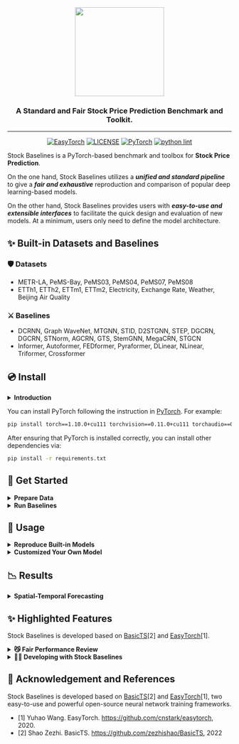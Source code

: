 <div align="center">
  <img src="assets/basicts_logo.png" height=200>
  <!-- <h1><b> BasicTS </b></h1> -->
  <!-- <h2><b> BasicTS </b></h2> -->
  <h3><b> A Standard and Fair Stock Price Prediction Benchmark and Toolkit. </b></h3>
</div>

---

<div align="center">

[![EasyTorch](https://img.shields.io/badge/Developing%20with-EasyTorch-2077ff.svg)](https://github.com/cnstark/easytorch)
[![LICENSE](https://img.shields.io/github/license/zezhishao/BasicTS.svg)](https://github.com/zezhishao/BasicTS/blob/master/LICENSE)
[![PyTorch](https://img.shields.io/badge/PyTorch-1.10.0-orange)](https://pytorch.org/)
[![python lint](https://github.com/zezhishao/BasicTS/actions/workflows/pylint.yml/badge.svg)](https://github.com/zezhishao/BasicTS/blob/master/.github/workflows/pylint.yml)

</div>

Stock Baselines is a PyTorch-based benchmark and toolbox for **Stock Price Prediction**.

On the one hand, Stock Baselines utilizes a ***unified and standard pipeline*** to give a ***fair and exhaustive*** reproduction and comparison of popular deep learning-based models. 

On the other hand, Stock Baselines provides users with ***easy-to-use and extensible interfaces*** to facilitate the quick design and evaluation of new models. At a minimum, users only need to define the model architecture.

## ✨ Built-in Datasets and Baselines

### 🛡 Datasets

- METR-LA, PeMS-Bay, PeMS03, PeMS04, PeMS07, PeMS08
- ETTh1, ETTh2, ETTm1, ETTm2, Electricity, Exchange Rate, Weather, Beijing Air Quality

### ⚔️ Baselines

- DCRNN, Graph WaveNet, MTGNN, STID, D2STGNN, STEP, DGCRN, DGCRN, STNorm, AGCRN, GTS, StemGNN, MegaCRN, STGCN
- Informer, Autoformer, FEDformer, Pyraformer, DLinear, NLinear, Triformer, Crossformer

## 💿 Install

<details>
  <summary><b>Introduction</b></summary>

### OS

We recommend using stock-baselines on Linux systems (*e.g.* Ubuntu and CentOS). 
Other systems (*e.g.*, Windows and macOS) have not been tested.

### Python

Python >= 3.6 (recommended >= 3.9).

[Miniconda](https://docs.conda.io/en/latest/miniconda.html) or [Anaconda](https://www.anaconda.com/) are recommended to create a virtual python environment.

### Other Dependencies

BasicTS is built based on PyTorch and [EasyTorch](https://github.com/cnstark/easytorch).

### Warning

BasicTS is built on PyTorch 1.9.1 or 1.10.0, while other versions have not been tested.

</details>

You can install PyTorch following the instruction in [PyTorch](https://pytorch.org/get-started/locally/). For example:

```bash
pip install torch==1.10.0+cu111 torchvision==0.11.0+cu111 torchaudio==0.10.0 -f https://download.pytorch.org/whl/torch_stable.html
```

After ensuring that PyTorch is installed correctly, you can install other dependencies via:

```bash
pip install -r requirements.txt
```

## 🎯 Get Started

<details>
  <summary><b>Prepare Data</b></summary>

- **Clone Stock Baselines**

    ```bash
    cd /path/to/your/project
    git clone https://github.com/Waterkin/stock-baselines.git
    ```

- **Download Raw Data**

    You can download all the raw datasets at [Google Drive](https://drive.google.com/drive/folders/14EJVODCU48fGK0FkyeVom_9lETh80Yjp) or [Baidu Yun](https://pan.baidu.com/s/10gOPtlC9M4BEjx89VD1Vbw)(password: 6v0a), and unzip them to `datasets/raw_data/`.

- **Pre-process Data**

    ```bash
    cd /path/to/your/project
    python scripts/data_preparation/${DATASET_NAME}/generate_training_data.py
    ```

    Replace `${DATASET_NAME}` with one of `METR-LA`, `PEMS-BAY`, `PEMS03`, `PEMS04`, `PEMS07`, `PEMS08`, or any other supported dataset. The processed data will be placed in `datasets/${DATASET_NAME}`.

    Or you can pre-process all datasets by.

    ```bash
    cd /path/to/your/project
    bash scripts/data_preparation/all.sh
    ```

</details>

<details>
  <summary><b>Run Baselines</b></summary>

An example of a start script can be found in [examples/run.py](examples/run.py).
You can run your model by the following command:

```bash
python examples/run.py -c /path/to/your/config/file.py --gpus '0'
```

</details>

## 📌 Usage

<details>
  <summary><b>Reproduce Built-in Models</b></summary>

BasicTS provides a wealth of built-in models. You can find all the built-in models and their corresponding runners in [`basicts/archs/arch_zoo`](basicts/archs/arch_zoo/) and [`basicts/runners/runner_zoo`](basicts/runners/runner_zoo/), respectively. You can reproduce these models by running the following command:

```bash
python examples/run.py -c examples/${MODEL_NAME}/${MODEL_NAME}_${DATASET_NAME}.py --gpus '0'
```

For example, you can run Graph WaveNet on METR-LA dataset by:

```bash
python examples/run.py -c examples/GWNet/GWNet_METR-LA.py --gpus '0'
```

</details>

<details>
  <summary><b>Customized Your Own Model</b></summary>

[Multi-Layer Perceptron (MLP)](examples/MLP)

- **Define Your Model Architecture**

    The `forward` function needs to follow the conventions of BasicTS. You can find an example of the Multi-Layer Perceptron (`MLP`) model in [examples/MLP/mlp_arch.py](examples/MLP/mlp_arch.py)

- **Define Your Runner for Your Model** (Optional)

    BasicTS provides a unified and standard pipeline in `basicts.runner.BaseTimeSeriesForecastingRunner`.
    Nevertheless, you still need to define the specific forward process (the `forward` function in the **runner**).
    Fortunately, BasicTS also provides such an implementation in `basicts.runner.SimpleTimeSeriesForecastingRunner`, which can cover most of the situations.
    [The runner](examples/MLP/mlp_runner.py) for the `MLP` model can also use this built-in runner.
    You can also find more runners in `basicts.runners.runner_zoo` to learn more about the runner design.

- **Configure your Configuration File**

    You can configure all the details of the pipeline and hyperparameters in a configuration file, *i.e.*, **everything is based on config**.
    The configuration file is a `.py` file, in which you can import your model and runner and set all the options. BasicTS uses `EasyDict` to serve as a parameter container, which is extensible and flexible to use.
    An example of the configuration file for the `MLP` model on the `METR-LA` dataset can be found in [examples/MLP/MLP_METR-LA.py](examples/MLP/MLP_METR-LA.py)


</details>

## 📉 Results

<details>
  <summary><b>Spatial-Temporal Forecasting</b></summary>

![Main results.](results/results.png)

</details>


## ✨ Highlighted Features

Stock Baselines is developed based on [BasicTS](https://github.com/zezhishao/BasicTS)[2] and [EasyTorch](https://github.com/cnstark/easytorch)[1].

<details>
  <summary><b>😼 Fair Performance Review</b></summary>

  - 🛡**Rich Datasets**. BasicTS supports 14 datasets, *e.g.*, METR-LA, PeMS-Bay, PeMS04, ETT, Electricity, Exchange Rate, and Weather. More datasets will be added in the future.

  - ⚔️**Rich Baselines**. BasicTS has a wealth of built-in spatial-temporal forecasting models (*e.g.*, Spatial-Temporal GNNs) and long time-series forecasting models (*e.g.*, Transformer-based models). 
  
</details>

<details>
  <summary><b>👨‍💻 Developing with Stock Baselines</b></summary>

  - 💻**Minimum Code**. Users only need to implement key codes such as model architecture and data pre/post-processing to build their own deep learning projects.

  - 🔧**Everything Based on Config**. Users can control all the details of the pipeline through a config file, such as the hyperparameter of dataloaders, optimization, and other tricks (*e.g.*, curriculum learning). 

  - 🔦**Support All Devices**. BasicTS supports CPU, GPU and GPU distributed training (both single node multiple GPUs and multiple nodes) thanks to using EasyTorch as the backend. Users can use it by setting parameters without modifying any code.

  - 📃**Save Training Log**. Support `logging` log system and `Tensorboard`, and encapsulate it as a unified interface, users can save customized training logs by calling simple interfaces.

</details>



## 🔗 Acknowledgement and References

Stock Baselines is developed based on [BasicTS](https://github.com/zezhishao/BasicTS)[2] and [EasyTorch](https://github.com/cnstark/easytorch)[1], two easy-to-use and powerful open-source neural network training frameworks.

- [1] Yuhao Wang. EasyTorch. <https://github.com/cnstark/easytorch>, 2020.
- [2] Shao Zezhi. BasicTS. <https://github.com/zezhishao/BasicTS>, 2022
